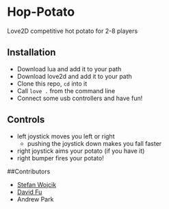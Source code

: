 # Hop-Potato
Love2D competitive hot potato for 2-8 players

## Installation
- Download lua and add it to your path
- Download love2d and add it to your path
- Clone this repo, `cd` into it
- Call `love .` from the command line
- Connect some usb controllers and have fun!

## Controls
- left joystick moves you left or right
    - pushing the joystick down makes you fall faster
- right joystick aims your potato (if you have it)
- right bumper fires your potato!

##Contributors
- [Stefan Wojcik](https://github.com/yawhide)
- [David Fu](https://github.com/dvdfu)
- Andrew Park
